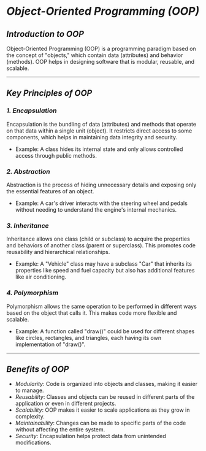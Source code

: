 # *Object-Oriented Programming (OOP)*

## *Introduction to OOP*
Object-Oriented Programming (OOP) is a programming paradigm based on the concept of "objects," which contain data (attributes) and behavior (methods). OOP helps in designing software that is modular, reusable, and scalable.

---

## *Key Principles of OOP*

### *1. Encapsulation*
Encapsulation is the bundling of data (attributes) and methods that operate on that data within a single unit (object). It restricts direct access to some components, which helps in maintaining data integrity and security.
- Example: A class hides its internal state and only allows controlled access through public methods.

### *2. Abstraction*
Abstraction is the process of hiding unnecessary details and exposing only the essential features of an object.
- Example: A car's driver interacts with the steering wheel and pedals without needing to understand the engine's internal mechanics.

### *3. Inheritance*
Inheritance allows one class (child or subclass) to acquire the properties and behaviors of another class (parent or superclass). This promotes code reusability and hierarchical relationships.
- Example: A "Vehicle" class may have a subclass "Car" that inherits its properties like speed and fuel capacity but also has additional features like air conditioning.

### *4. Polymorphism*
Polymorphism allows the same operation to be performed in different ways based on the object that calls it. This makes code more flexible and scalable.
- Example: A function called "draw()" could be used for different shapes like circles, rectangles, and triangles, each having its own implementation of "draw()".

---

## *Benefits of OOP*
- *Modularity*: Code is organized into objects and classes, making it easier to manage.
- *Reusability*: Classes and objects can be reused in different parts of the application or even in different projects.
- *Scalability*: OOP makes it easier to scale applications as they grow in complexity.
- *Maintainability*: Changes can be made to specific parts of the code without affecting the entire system.
- *Security*: Encapsulation helps protect data from unintended modifications.
